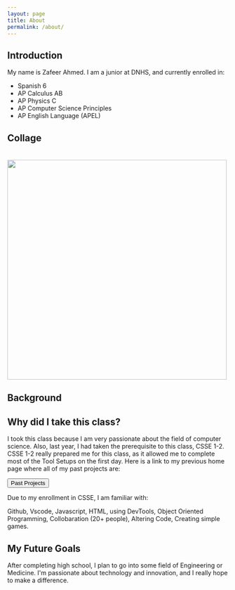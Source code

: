 ```yaml
---
layout: page
title: About
permalink: /about/
---
```



## Introduction

My name is Zafeer Ahmed. I am a junior at DNHS, and currently enrolled in:

<ul class="class-list">
  <li>Spanish 6</li>
  <li>AP Calculus AB</li>
  <li>AP Physics C</li>
  <li>AP Computer Science Principles</li>
  <li>AP English Language (APEL)</li>
</ul>


## Collage

<div style="align-items: left; display: flex; flex-direction: column;">
    <a href="{{site.baseurl}}/">
        <img src="{{site.baseurl}}/images/me.png" Width="500" style="margin-top: 20px;">
    </a>
</div>

## Background

## Why did I take this class?

I took this class because I am very passionate about the field of computer science. Also, last year, I had taken the prerequisite to this class, CSSE 1-2. CSSE 1-2 really prepared me for this class, as it allowed me to complete most of the Tool Setups on the first day. Here is a link to my previous home page where all of my past projects are:

<!-- Button element -->
<button class="cool-button" onclick="window.open('https://zafeera123.github.io/Personal2/', '_blank')">Past Projects</button>

Due to my enrollment in CSSE, I am familiar with:

Github, Vscode, Javascript, HTML, using DevTools, Object Oriented Programming, Collobaration (20+ people), Altering Code, Creating simple games. 

## My Future Goals

After completing high school, I plan to go into some field of Engineering or Medicine. I'm passionate about technology and innovation, and I really hope to make a difference.




<script src="https://utteranc.es/client.js"
        repo="nighthawkcoders/portfolio_2025"
        issue-term="title"
        label="blogpost-comment"
        theme="github-light"
        crossorigin="anonymous"
        async>
</script>